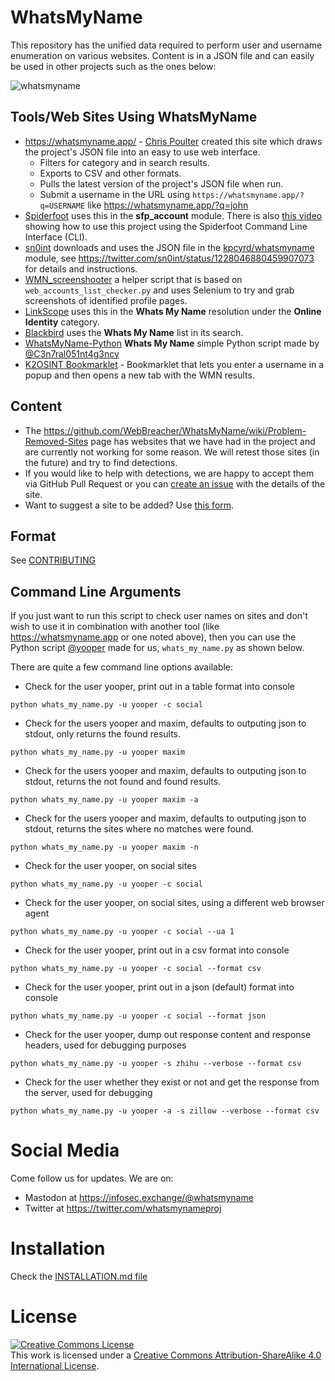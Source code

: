 # WhatsMyName

This repository has the unified data required to perform user and username enumeration on various websites. Content is in a JSON file and can easily be used in other projects such as the ones below:

![whatsmyname](whatsmyname.png)

## Tools/Web Sites Using WhatsMyName

* https://whatsmyname.app/ - [Chris Poulter](https://twitter.com/osintcombine) created this site which draws the project's JSON file into an easy to use web interface.
  * Filters for category and in search results.
  * Exports to CSV and other formats.
  * Pulls the latest version of the project's JSON file when run.
  * Submit a username in the URL using `https://whatsmyname.app/?q=USERNAME` like https://whatsmyname.app/?q=john
* [Spiderfoot](https://github.com/smicallef/spiderfoot) uses this in the **sfp_account** module. There is also [this video](https://asciinema.org/a/295923) showing how to use this project using the Spiderfoot Command Line Interface (CLI).
* [sn0int](https://github.com/kpcyrd/sn0int) downloads and uses the JSON file in the [kpcyrd/whatsmyname](https://sn0int.com/r/kpcyrd/whatsmyname) module, see https://twitter.com/sn0int/status/1228046880459907073 for details and instructions.
* [WMN_screenshooter](https://github.com/swedishmike/WMN_screenshooter) a helper script that is based on `web_accounts_list_checker.py` and uses Selenium to try and grab screenshots of identified profile pages.
* [LinkScope](https://github.com/AccentuSoft/LinkScope_Client) uses this in the **Whats My Name** resolution under the **Online Identity** category.
* [Blackbird](https://github.com/p1ngul1n0/blackbird) uses the **Whats My Name** list in its search.
* [WhatsMyName-Python](https://github.com/C3n7ral051nt4g3ncy/WhatsMyName-Python) **Whats My Name** simple Python script made by [@C3n7ral051nt4g3ncy](https://github.com/C3n7ral051nt4g3ncy)
* [K2OSINT Bookmarklet](https://github.com/K2SOsint/Bookmarklets/blob/main/WhatsMyName.js) - Bookmarklet that lets you enter a username in a popup and then opens a new tab with the WMN results.


## Content

* The https://github.com/WebBreacher/WhatsMyName/wiki/Problem-Removed-Sites page has websites that we have had in the project and are currently not working for some reason. We will retest those sites (in the future) and try to find detections.
* If you would like to help with detections, we are happy to accept them via GitHub Pull Request or you can [create an issue](https://github.com/WebBreacher/WhatsMyName/issues) with the details of the site.
* Want to suggest a site to be added? Use [this form](https://spotinfo.co/535y).

## Format

See [CONTRIBUTING](CONTRIBUTING.md)

## Command Line Arguments
If you just want to run this script to check user names on sites and don't wish to use it in combination with another tool (like https://whatsmyname.app or one noted above), then you can use the Python script [@yooper](https://github.com/yooper/) made for us, `whats_my_name.py` as shown below.

There are quite a few command line options available:

- Check for the user yooper, print out in a table format into console

`python whats_my_name.py -u yooper -c social`

- Check for the users yooper and maxim, defaults to outputing json to stdout, only returns the found results.

`python whats_my_name.py -u yooper maxim`

- Check for the users yooper and maxim, defaults to outputing json to stdout, returns the not found and found results.

`python whats_my_name.py -u yooper maxim -a`

- Check for the users yooper and maxim, defaults to outputing json to stdout, returns the sites where no matches were found.

`python whats_my_name.py -u yooper maxim -n`

- Check for the user yooper, on social sites

`python whats_my_name.py -u yooper -c social`

- Check for the user yooper, on social sites, using a different web browser agent

`python whats_my_name.py -u yooper -c social --ua 1 `

- Check for the user yooper, print out in a csv format into console

`python whats_my_name.py -u yooper -c social --format csv`

- Check for the user yooper, print out in a json (default) format into console

`python whats_my_name.py -u yooper -c social --format json`

- Check for the user yooper, dump out response content and response headers, used for debugging purposes

`python whats_my_name.py -u yooper -s zhihu --verbose --format csv`

- Check for the user whether they exist or not and get the response from the server, used for debugging
 
`python whats_my_name.py -u yooper -a -s zillow --verbose --format csv` 

# Social Media
Come follow us for updates. We are on:
* Mastodon at https://infosec.exchange/@whatsmyname <a rel="me" href="https://infosec.exchange/@whatsmyname"></a>
* Twitter at https://twitter.com/whatsmynameproj

# Installation
Check the [INSTALLATION.md file](https://github.com/WebBreacher/WhatsMyName/blob/main/INSTALLATION.md)

# License
<a rel="license" href="http://creativecommons.org/licenses/by-sa/4.0/"><img alt="Creative Commons License" style="border-width:0" src="https://i.creativecommons.org/l/by-sa/4.0/88x31.png" /></a><br />This work is licensed under a <a rel="license" href="http://creativecommons.org/licenses/by-sa/4.0/">Creative Commons Attribution-ShareAlike 4.0 International License</a>.
